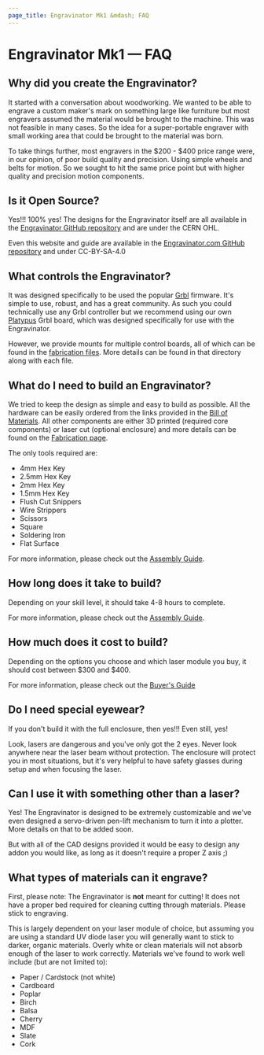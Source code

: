 ```yaml
---
page_title: Engravinator Mk1 &mdash; FAQ
---
```


# Engravinator Mk1 &mdash; FAQ

## Why did you create the Engravinator?

It started with a conversation about woodworking. We wanted to be able to engrave a custom maker's mark on something large like furniture but most engravers assumed the material would be brought to the machine. This was not feasible in many cases. So the idea for a super-portable engraver with small working area that could be brought to the material was born.

To take things further, most engravers in the $200 - $400 price range were, in our opinion, of poor build quality and precision. Using simple wheels and belts for motion. So we sought to hit the same price point but with higher quality and precision motion components.

## Is it Open Source?

Yes!!! 100% yes! The designs for the Engravinator itself are all available in the [Engravinator GitHub repository](https://github.com/ManiacalLabs/Engravinator) and are under the CERN OHL.

Even this website and guide are available in the [Engravinator.com GitHub repository](https://github.com/ManiacalLabs/Engravinator.com) and under CC-BY-SA-4.0

## What controls the Engravinator?

It was designed specifically to be used the popular [Grbl](https://github.com/gnea/grbl) firmware. It's simple to use, robust, and has a great community. As such you could technically use any Grbl controller but we recommend using our own [Platypus](https://github.com/ManiacalLabs/Platypus) Grbl board, which was designed specifically for use with the Engravinator.

However, we provide mounts for multiple control boards, all of which can be found in the [fabrication files](https://github.com/ManiacalLabs/Engravinator/tree/master/Mk1/Fabrication/3D_Printed/Controller_Box). More details can be found in that directory along with each file.

## What do I need to build an Engravinator?

We tried to keep the design as simple and easy to build as possible. All the hardware can be easily ordered from the links provided in the [Bill of Materials](/mk1/buy/). All other components are either 3D printed (required core components) or laser cut (optional enclosure) and more details can be found on the [Fabrication page](/mk1/print/).

The only tools required are:

-   4mm Hex Key
-   2.5mm Hex Key
-   2mm Hex Key
-   1.5mm Hex Key
-   Flush Cut Snippers
-   Wire Strippers
-   Scissors
-   Square
-   Soldering Iron
-   Flat Surface

For more information, please check out the [Assembly Guide](/mk1/build/).

## How long does it take to build?

Depending on your skill level, it should take 4-8 hours to complete.

For more information, please check out the [Assembly Guide](/mk1/build/).

## How much does it cost to build?

Depending on the options you choose and which laser module you buy, it should cost between $300 and $400.

For more information, please check out the [Buyer's Guide](/mk1/buy/)

## Do I need special eyewear?

If you don't build it with the full enclosure, then yes!!! Even still, yes!

Look, lasers are dangerous and you've only got the 2 eyes. Never look anywhere near the laser beam without protection. The enclosure will protect you in most situations, but it's very helpful to have safety glasses during setup and when focusing the laser.

## Can I use it with something other than a laser?

Yes! The Engravinator is designed to be extremely customizable and we've even designed a servo-driven pen-lift mechanism to turn it into a plotter. More details on that to be added soon.

But with all of the CAD designs provided it would be easy to design any addon you would like, as long as it doesn't require a proper Z axis ;)

## What types of materials can it engrave?

First, please note: The Engravinator is **not** meant for cutting! It does not have a proper bed required for cleaning cutting through materials. Please stick to engraving.

This is largely dependent on your laser module of choice, but assuming you are using a standard UV diode laser you will generally want to stick to darker, organic materials. Overly white or clean materials will not absorb enough of the laser to work correctly. Materials we've found to work well include (but are not limited to):

-   Paper / Cardstock (not white)
-   Cardboard
-   Poplar
-   Birch
-   Balsa
-   Cherry
-   MDF
-   Slate
-   Cork